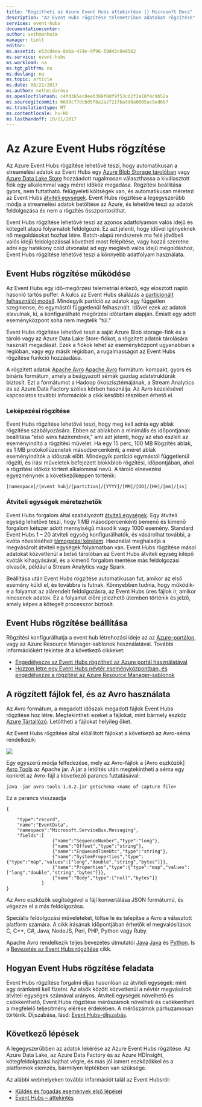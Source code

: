 ```yaml
---
title: "Rögzítheti az Azure Event Hubs áttekintése |} Microsoft Docs"
description: "Az Event Hubs rögzítése telemetrikus adatokat rögzítése"
services: event-hubs
documentationcenter: 
author: sethmanheim
manager: timlt
editor: 
ms.assetid: e53cdeea-8a6a-474e-9f96-59d43c0e8562
ms.service: event-hubs
ms.workload: na
ms.tgt_pltfrm: na
ms.devlang: na
ms.topic: article
ms.date: 08/21/2017
ms.author: sethm;darosa
ms.openlocfilehash: c4fd365ec8eeb389f0df9f53cd2f2a18f4c9b52a
ms.sourcegitcommit: 6699c77dcbd5f8a1a2f21fba3d0a0005ac9ed6b7
ms.translationtype: MT
ms.contentlocale: hu-HU
ms.lasthandoff: 10/11/2017
---
```

# <a name="azure-event-hubs-capture"></a>Az Azure Event Hubs rögzítése

Az Azure Event Hubs rögzítése lehetővé teszi, hogy automatikusan a streamelési adatok az Event Hubs egy [Azure Blob Storage tárolóban](https://azure.microsoft.com/services/storage/blobs/) vagy [Azure Data Lake Store](https://azure.microsoft.com/services/data-lake-store/) hozzáadott rugalmasan választhassa a kiválasztott fiók egy alkalommal vagy méret időköz megadása. Rögzítési beállítása gyors, nem futtatható. felügyeleti költségek van, és automatikusan méretezi az Event Hubs [átviteli egységek](event-hubs-features.md#capacity). Event Hubs rögzítése a legegyszerűbb módja a streamelési adatok betöltése az Azure, és lehetővé teszi az adatok feldolgozása és nem a rögzítés összpontosíthat.

Event Hubs rögzítése lehetővé teszi az azonos adatfolyamon valós idejű és kötegelt alapú folyamatok feldolgozni. Ez azt jelenti, hogy idővel igényeknek nő megoldásokat hozhat létre. Batch-alapú rendszerek ma felé jövőbeli valós idejű feldolgozással követheti most felépítése, vagy hozzá szeretne adni egy hatékony cold útvonalat ad egy meglévő valós idejű megoldáshoz, Event Hubs rögzítése lehetővé teszi a könnyebb adatfolyam használata.

## <a name="how-event-hubs-capture-works"></a>Event Hubs rögzítése működése

Az Event Hubs egy idő-megőrzési telemetriai érkező, egy elosztott napló hasonló tartós puffer. A kulcs az Event Hubs skálázás a [particionált felhasználói modell](event-hubs-features.md#partitions). Mindegyik partíció az adatok egy független szegmense, és egymástól függetlenül felhasznált. Idővel ezek az adatok elavulnak, ki, a konfigurálható megőrzési időtartam alapján. Emiatt egy adott eseményközpont soha nem megtelik "túl."

Event Hubs rögzítése lehetővé teszi a saját Azure Blob storage-fiók és a tároló vagy az Azure Data Lake Store-fiókot, a rögzített adatok tárolására használt megadását. Ezek a fiókok lehet az eseményközpont ugyanabban a régióban, vagy egy másik régióban, a rugalmasságot az Event Hubs rögzítése funkció hozzáadása.

A rögzített adatok [Apache Avro] [ Apache Avro] formátum: kompakt, gyors és bináris formátum, amely a beágyazott sémák gazdag adatstruktúrák biztosít. Ezt a formátumot a Hadoop ökoszisztémájának, a Stream Analytics és az Azure Data Factory széles körben használja. Az Avro kezelésével kapcsolatos további információk a cikk későbbi részében érhető el.

### <a name="capture-windowing"></a>Leképezési rögzítése

Event Hubs rögzítése lehetővé teszi, hogy meg kell adnia egy ablak rögzítése szabályozására. Ebben az ablakban a minimális és időpontjának beállítása "első wins házirendnek," ami azt jelenti, hogy az első észlelt az eseményindító a rögzítési művelet. Ha egy 15 perc, 100 MB Rögzítés ablak, és 1 MB protokollüzenetek másodpercenkénti, a méret ablak eseményindítók a időszak előtt. Mindegyik partíció egymástól függetlenül rögzíti, és írási műveletek befejezett blokkblob rögzítési, időpontjában, ahol a rögzítési időköz történt alkalommal nevű. A tároló elnevezési egyezménynek a következőképpen történik:

```
[namespace]/[event hub]/[partition]/[YYYY]/[MM]/[DD]/[HH]/[mm]/[ss]
```

### <a name="scaling-to-throughput-units"></a>Átviteli egységek méretezhetők

Event Hubs forgalom által szabályozott [átviteli egységek](event-hubs-features.md#capacity). Egy átviteli egység lehetővé teszi, hogy 1 MB másodpercenkénti bemenő és kimenő forgalom kétszer adott mennyiségű második vagy 1000 esemény. Standard Event Hubs 1 – 20 átviteli egység konfigurálhatók, és vásárolhat további, a kvóta növeléséhez [támogatási kérelem][support request]. Használat meghaladja a megvásárolt átviteli egységek folyamatban van. Event Hubs rögzítése másol adatokat közvetlenül a belső tárolóban az Event Hubs átviteli egység kilépő kvóták kihagyásával, és a kimenő forgalom mentése más feldolgozási olvasók, például a Stream Analytics vagy Spark.

Beállítása után Event Hubs rögzítése automatikusan fut, amikor az első esemény küldi el, és továbbra is futnak. Könnyebben tudnia, hogy működik-e a folyamat az alárendelt feldolgozásra, az Event Hubs üres fájlok ír, amikor nincsenek adatok. Ez a folyamat előre jelezhető ütemben történik és jelző, amely képes a kötegelt processzor biztosít.

## <a name="setting-up-event-hubs-capture"></a>Event Hubs rögzítése beállítása

Rögzítési konfigurálhatja a event hub létrehozási ideje az az [Azure-portálon](https://portal.azure.com), vagy az Azure Resource Manager-sablonok használatával. További információkért tekintse át a következő cikkeket:

- [Engedélyezze az Event Hubs rögzítheti az Azure portál használatával](event-hubs-capture-enable-through-portal.md)
- [Hozzon létre egy Event Hubs névtér eseményközpontban, és engedélyezze a rögzítést az Azure Resource Manager-sablonok](event-hubs-resource-manager-namespace-event-hub-enable-capture.md)

## <a name="exploring-the-captured-files-and-working-with-avro"></a>A rögzített fájlok fel, és az Avro használata

Az Avro formátum, a megadott időszak megadott fájlok Event Hubs rögzítése hoz létre. Megtekintheti ezeket a fájlokat, mint bármely eszköz [Azure Tártallózó][Azure Storage Explorer]. Letöltheti a fájlokat helyileg őket.

Az Event Hubs rögzítése által előállított fájlokat a következő az Avro-séma rendelkezik:

![][3]

Egy egyszerű módja felfedezése, mely az Avro-fájlok a [Avro eszközök] [ Avro Tools] az Apache jar. A jar a letöltés után megtekintheti a séma egy konkrét az Avro-fájl a következő parancs futtatásával:

```
java -jar avro-tools-1.8.2.jar getschema <name of capture file>
```

Ez a parancs visszaadja

```
{

    "type":"record",
    "name":"EventData",
    "namespace":"Microsoft.ServiceBus.Messaging",
    "fields":[
                 {"name":"SequenceNumber","type":"long"},
                 {"name":"Offset","type":"string"},
                 {"name":"EnqueuedTimeUtc","type":"string"},
                 {"name":"SystemProperties","type":{"type":"map","values":["long","double","string","bytes"]}},
                 {"name":"Properties","type":{"type":"map","values":["long","double","string","bytes"]}},
                 {"name":"Body","type":["null","bytes"]}
             ]
}
```

Az Avro eszközök segítségével a fájl konvertálása JSON formátumú, és végezze el a más feldolgozása.

Speciális feldolgozási műveleteket, töltse le és telepítse a Avro a választott platform számára. A cikk írásának időpontjában érhetők el megvalósítások C, C++, C\#, Java, NodeJS, Perl, PHP, Python vagy Ruby.

Apache Avro rendelkezik teljes bevezetés útmutatói [Java] [ Java] és [Python][Python]. Is a [Bevezetés az Event Hubs rögzítése](event-hubs-capture-python.md) cikk.

## <a name="how-event-hubs-capture-is-charged"></a>Hogyan Event Hubs rögzítése feladata

Event Hubs rögzítése forgalmi díjas hasonlóan az átviteli egységek: mint egy óránkénti kell fizetni. Az elsők között közvetlenül a névtér megvásárolt átviteli egységek számával arányos. Átviteli egységek növelhető és csökkenthető, Event Hubs rögzítése mérőszámok növelheti és csökkentheti a megfelelő teljesítmény elérése érdekében. A mérőszámok párhuzamosan történik. Díjszabása, lásd: [Event Hubs-díjszabás](https://azure.microsoft.com/pricing/details/event-hubs/). 

## <a name="next-steps"></a>Következő lépések

A legegyszerűbben az adatok lekérése az Azure Event Hubs rögzítése. Az Azure Data Lake, az Azure Data Factory és az Azure HDInsight, kötegfeldolgozási hajthat végre, és más jól ismert eszközökkel és a platformok elemzés, bármilyen léptékben van szüksége.

Az alábbi webhelyeken további információt talál az Event Hubsról:

* [Küldés és fogadás események első lépései](event-hubs-dotnet-framework-getstarted-send.md)
* [Event Hubs – áttekintés][Event Hubs overview]

[Apache Avro]: http://avro.apache.org/
[support request]: https://portal.azure.com/?#blade/Microsoft_Azure_Support/HelpAndSupportBlade
[Azure Storage Explorer]: http://azurestorageexplorer.codeplex.com/
[3]: ./media/event-hubs-capture-overview/event-hubs-capture3.png
[Avro Tools]: http://www-us.apache.org/dist/avro/avro-1.8.2/java/avro-tools-1.8.2.jar
[Java]: http://avro.apache.org/docs/current/gettingstartedjava.html
[Python]: http://avro.apache.org/docs/current/gettingstartedpython.html
[Event Hubs overview]: event-hubs-what-is-event-hubs.md
